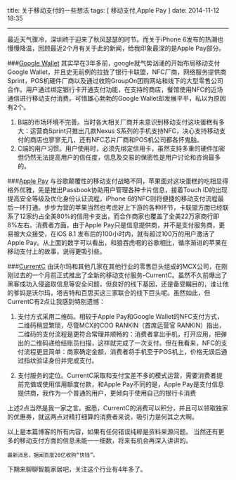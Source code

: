 ﻿title: 关于移动支付的一些想法 
tags: [ 移动支付,Apple Pay ]
date: 2014-11-12 18:35

---
最近天气骤冷，深圳终于迎来了秋风瑟瑟的时节。而关于iPhone 6发布的热潮也慢慢降温，回顾最近2个月有关于此的新闻，给我印象最深的是Apple Pay部分。
  
###[Google Wallet](http://zh.wikipedia.org/wiki/Google_Wallet)
其实早在3年多前，google就气势汹涌的开始布局移动支付Google Wallet，并且史无前例的拉拢了银行卡联盟，NFC厂商，网络服务提供商Sprint，POS机硬件厂商以及通过收购GroupOn团购网站和线下的大型零售公司合作。用户通过绑定银行卡开通支付功能，在支持的商店，餐馆使用NFC的近场通信进行移动支付消费。可惜雄心勃勃的Google Wallet却发展平平，私以为原因有2个。
  
1.  B端的市场环境不完善。当时各大相关厂商并未意识到移动支付这块蛋糕有多大：运营商Sprint只推出几款Nexus S系列的手机支持NFC，决心支持移动支付的商店也寥寥无几，还有NFC芯片厂商和POS机公司都各怀鬼胎。
2.  C端的用户习惯。用户使用时，必须先绑定信用卡，虽然支持多重的硬件加密但仍然无法提高用户的信任度，信息及交易的保密性是用户讨论和咨询最多的。


###[Apple Pay](http://zh.wikipedia.org/wiki/Apple_Pay)
与谷歌颠覆性的移动支付战略不同，苹果面对这块蛋糕的吃相显得格外优雅，先是推出Passbook协助用户管理各种卡片信息，接着Touch ID的出现提高安全等级及优化身份认证流程，iPhone 6的NFC则将便捷的移动支付流程最后一环打通。步步为营的苹果当然也考虑好上下游的各种环节，卡联盟方面已经联系了12家约占全美80%的信用卡支出，而合作商家也覆盖了全美22万家商行即8%左右。消费者方面，由于Apple Pay只是信息提供商，并不是支付服务商，更易被大众接受，在iOS 8.1 发布后的100小时内，就有超过100万的用户激活了Apple Pay。从上面的数字可以看出，和狼吞虎咽的谷歌相比，循序渐进的苹果在移动支付上的故事，说得更吸引些。
  
###[CurrentC](http://currentc.com/)
由沃尔玛和其他几家在其他行业的零售巨头组成的MCX公司，在刚刚过去的一个月前正式推出了全新的移动支付服务-CurrentC。虽然不久前爆出了黑客成功入侵盗取信息等安全问题，但良好的线下基因，还是备受瞩目的，谁让他的爹妈是沃尔玛，塔吉特和百思买这三家联合的线下巨头呢。虽然如此，但CurrentC有2点让我感到特别遗憾：

1. 支付方式采用二维码。相较于Apple Pay和Google Wallet的NFC支付方式，二维码稍显繁琐，尽管MCX的COO RANKIN（首席运营官 RANKIN）指出，二维码的支付流程是更符合常理并顺畅的：消费者拿出手机，打开应用，把弹出的二维码递给结账员扫描，这样就完成了一次支付。但在我看来，NFC的支付流程更显简单：商家确定金额，消费者将手机至于POS机上，价格无误后通过指纹验证身份并完成支付。

2. 支付服务的定位。CurrentC采取和支付宝差不多的模式运营，需要消费者提前充值或使用信用额度付款，和Apple Pay不同的是，Apple Pay是支付信息提供商，我作为一个普通的用户，更倾向于使用自己的银行卡消费

上述2点当然是我一家之言。据悉，CurrentC的消费可以积分，并且可以领取独家的优惠券，就这两点对精打细算的消费者来说，吸引力是何其之大啊。

  
以上是本篇博客的所有内容，如果有任何错误纯粹是资料来源问题。
当然还有更多的移动支付方面的信息未能一一细数，将来有机会再深入讲讲的。

`最新消息，据闻百度20亿收购“快钱”。`

下期来聊聊智能家居吧，关注这个行业有4年多了。